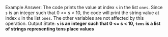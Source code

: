 Example Answer:
The code prints the value at index `s` in the list `ones`. Since `s` is an integer such that 0 <= s < 10, the code will print the string value at index `s` in the list `ones`. The other variables are not affected by this operation.
Output State: **`s` is an integer such that 0 <= s < 10, `tens` is a list of strings representing tens place values**